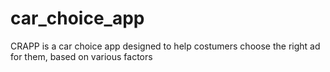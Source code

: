 # car_choice_app
CRAPP is a car choice app designed to help costumers choose the right ad for them, based on various factors
